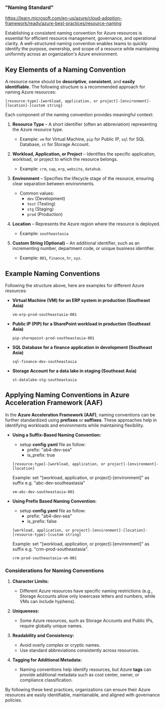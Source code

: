 ### "Naming Standard"

https://learn.microsoft.com/en-us/azure/cloud-adoption-framework/ready/azure-best-practices/resource-naming

Establishing a consistent naming convention for Azure resources is essential for efficient resource management, governance, and operational clarity. A well-structured naming convention enables teams to quickly identify the purpose, ownership, and scope of a resource while maintaining uniformity across an organization's Azure environment.

## **Key Elements of a Naming Convention**
A resource name should be **descriptive**, **consistent**, and **easily identifiable**. The following structure is a recommended approach for naming Azure resources:

```
[resource-type]-[workload, application, or project]-[environment]-[location]-[custom string]
```

Each component of the naming convention provides meaningful context:

1. **Resource Type** – A short identifier (often an abbreviation) representing the Azure resource type.
   - Example: `vm` for Virtual Machine, `pip` for Public IP, `sql` for SQL Database, `st` for Storage Account.
   
2. **Workload, Application, or Project** – Identifies the specific application, workload, or project to which the resource belongs.
   - Example: `crm`, `sap`, `erp`, `website`, `datahub`.

3. **Environment** – Specifies the lifecycle stage of the resource, ensuring clear separation between environments.
   - Common values:  
     - `dev` (Development)  
     - `test` (Testing)  
     - `stg` (Staging)  
     - `prod` (Production)  

4. **Location** – Represents the Azure region where the resource is deployed.
   - Example: `southeastasia` 

5. **Custom String (Optional)** – An additional identifier, such as an incrementing number, department code, or unique business identifier.
   - Example: `001`, `finance`, `hr`, `xyz`.

## **Example Naming Conventions**
Following the structure above, here are examples for different Azure resources:

- **Virtual Machine (VM) for an ERP system in production (Southeast Asia)**  
  ```
  vm-erp-prod-southeastasia-001
  ```

- **Public IP (PIP) for a SharePoint workload in production (Southeast Asia)**  
  ```
  pip-sharepoint-prod-southeastasia-001
  ```

- **SQL Database for a finance application in development (Southeast Asia)**  
  ```
  sql-finance-dev-southeastasia
  ```

- **Storage Account for a data lake in staging (Southeast Asia)**  
  ```
  st-datalake-stg-southeastasia
  ```

## **Applying Naming Conventions in Azure Acceleration Framework (AAF)**
In the **Azure Acceleration Framework (AAF)**, naming conventions can be further standardized using **prefixes** or **suffixes**. These approaches help in identifying workloads and environments while maintaining flexibility.

- **Using a Suffix-Based Naming Convention:**
   - setup **config.yaml** file as follow:
     - prefix: "ab4-dev-sea"
     - is_prefix: true
  ```
  [resource-type]-[workload, application, or project]-[environment]-[location]
  ```
  Example: set "[workload, application, or project]-[environment]" as suffix e.g. "abc-dev-southeastasia"
  ```
  vm-abc-dev-southeastasia-001
  ```
  
- **Using Prefix Based Naming Convention:**  
   - setup **config.yaml** file as follow:
     - prefix: "ab4-dev-sea"
     - is_prefix: false
  ```
  [workload, application, or project]-[environment]-[location]-[resource-type]-[custom string]
  ```
  Example: set "[workload, application, or project]-[environment]" as suffix e.g. "crm-prod-southeastasia".
  ```
  crm-prod-southeastasia-vm-001
  ```

### **Considerations for Naming Conventions**
1. **Character Limits:**  
   - Different Azure resources have specific naming restrictions (e.g., Storage Accounts allow only lowercase letters and numbers, while VMs can include hyphens).
   
2. **Uniqueness:**  
   - Some Azure resources, such as Storage Accounts and Public IPs, require globally unique names.

3. **Readability and Consistency:**  
   - Avoid overly complex or cryptic names.
   - Use standard abbreviations consistently across resources.

4. **Tagging for Additional Metadata:**  
   - Naming conventions help identify resources, but Azure **tags** can provide additional metadata such as cost center, owner, or compliance classification.

By following these best practices, organizations can ensure their Azure resources are easily identifiable, maintainable, and aligned with governance policies.
